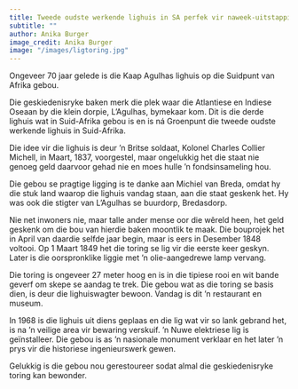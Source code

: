 ```yaml
---
title: Tweede oudste werkende lighuis in SA perfek vir naweek-uitstappie
subtitle: ""
author: Anika Burger
image_credit: Anika Burger
image: "/images/ligtoring.jpg"
---
```


Ongeveer 70 jaar gelede is die Kaap Agulhas lighuis op die Suidpunt van Afrika gebou.

Die geskiedenisryke baken merk die plek waar die Atlantiese en Indiese Oseaan by die klein dorpie, L’Agulhas, bymekaar kom. Dit is die derde lighuis wat in Suid-Afrika gebou is en is ná Groenpunt die tweede oudste werkende lighuis in Suid-Afrika.

Die idee vir die lighuis is deur ’n Britse soldaat, Kolonel Charles Collier Michell, in Maart, 1837, voorgestel, maar ongelukkig het die staat nie genoeg geld daarvoor gehad nie en moes hulle ’n fondsinsameling hou.

Die gebou se pragtige ligging is te danke aan Michiel van Breda, omdat hy die stuk land waarop die lighuis vandag staan, aan die staat geskenk het. Hy was ook die stigter van L’Agulhas se buurdorp, Bredasdorp.

Nie net inwoners nie, maar talle ander mense oor die wêreld heen, het geld geskenk om die bou van hierdie baken moontlik te maak. Die bouprojek het in April van daardie selfde jaar begin, maar is eers in Desember 1848 voltooi. Op 1 Maart 1849 het die toring se lig vir die eerste keer geskyn. Later is die oorspronklike liggie met ’n olie-aangedrewe lamp vervang.

Die toring is ongeveer 27 meter hoog en is in die tipiese rooi en wit bande geverf om skepe se aandag te trek. Die gebou wat as die toring se basis dien, is deur die lighuiswagter bewoon. Vandag is dit ’n restaurant en museum.

In 1968 is die lighuis uit diens geplaas en die lig wat vir so lank gebrand het, is na ’n veilige area vir bewaring verskuif. ’n Nuwe elektriese lig is geïnstalleer. Die gebou is as ’n nasionale monument verklaar en het later ’n prys vir die historiese ingenieurswerk gewen.

Gelukkig is die gebou nou gerestoureer sodat almal die geskiedenisryke toring kan bewonder.
